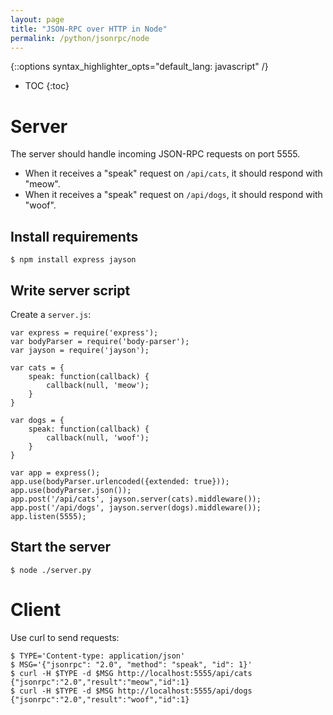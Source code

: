 ```yaml
---
layout: page
title: "JSON-RPC over HTTP in Node"
permalink: /python/jsonrpc/node
---
```

{::options syntax_highlighter_opts="default_lang: javascript" /}

* TOC
{:toc}

Server
======

The server should handle incoming JSON-RPC requests on port 5555.

- When it receives a "speak" request on `/api/cats`, it should respond with "meow".
- When it receives a "speak" request on `/api/dogs`, it should respond with "woof".

Install requirements
--------------------

``` shell
$ npm install express jayson
```

Write server script
-------------------

Create a `server.js`:

    var express = require('express');
    var bodyParser = require('body-parser');
    var jayson = require('jayson');

    var cats = {
        speak: function(callback) {
            callback(null, 'meow');
        }
    }

    var dogs = {
        speak: function(callback) {
            callback(null, 'woof');
        }
    }

    var app = express();
    app.use(bodyParser.urlencoded({extended: true}));
    app.use(bodyParser.json());
    app.post('/api/cats', jayson.server(cats).middleware());
    app.post('/api/dogs', jayson.server(dogs).middleware());
    app.listen(5555);

Start the server
----------------

``` shell
$ node ./server.py
```

Client
======

Use curl to send requests:

```shell
$ TYPE='Content-type: application/json'
$ MSG='{"jsonrpc": "2.0", "method": "speak", "id": 1}'
$ curl -H $TYPE -d $MSG http://localhost:5555/api/cats
{"jsonrpc":"2.0","result":"meow","id":1}
$ curl -H $TYPE -d $MSG http://localhost:5555/api/dogs
{"jsonrpc":"2.0","result":"woof","id":1}
```

